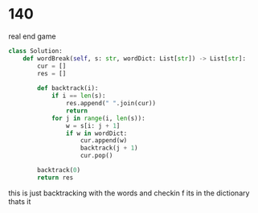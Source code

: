 # 140 

real end game

```py
class Solution:
    def wordBreak(self, s: str, wordDict: List[str]) -> List[str]:
        cur = []
        res = []
        
        def backtrack(i):
            if i == len(s):
                res.append(" ".join(cur))
                return
            for j in range(i, len(s)):
                w = s[i: j + 1]
                if w in wordDict:
                    cur.append(w)
                    backtrack(j + 1)
                    cur.pop()

        backtrack(0)
        return res
```
this is just backtracking with the words and checkin f its in the dictionary thats it
